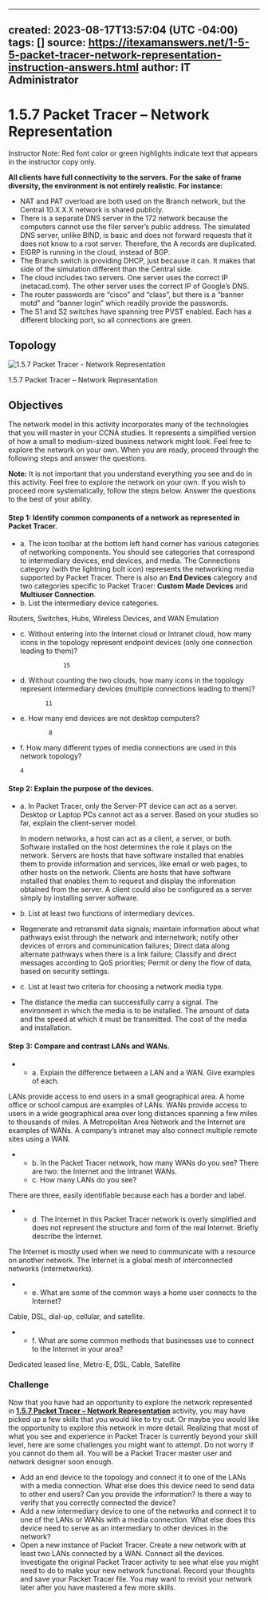 
---
created: 2023-08-17T13:57:04 (UTC -04:00)
tags: []
source: https://itexamanswers.net/1-5-5-packet-tracer-network-representation-instruction-answers.html
author: IT Administrator
---

# 1.5.7 Packet Tracer – Network Representation

Instructor Note: Red font color or green highlights indicate text that appears in the instructor copy only.  

**All clients have full connectivity to the servers. For the sake of frame diversity, the environment is not entirely realistic. For instance:**

-   NAT and PAT overload are both used on the Branch network, but the Central 10.X.X.X network is shared publicly.
-   There is a separate DNS server in the 172 network because the computers cannot use the filer server’s public address. The simulated DNS server, unlike BIND, is basic and does not forward requests that it does not know to a root server. Therefore, the A records are duplicated.
-   EIGRP is running in the cloud, instead of BGP.
-   The Branch switch is providing DHCP, just because it can. It makes that side of the simulation different than the Central side.
-   The cloud includes two servers. One server uses the correct IP (netacad.com). The other server uses the correct IP of Google’s DNS.
-   The router passwords are “cisco” and “class”, but there is a “banner motd” and “banner login” which readily provide the passwords.
-   The S1 and S2 switches have spanning tree PVST enabled. Each has a different blocking port, so all connections are green.


## Topology

![1.5.7 Packet Tracer - Network Representation](https://itexamanswers.net/wp-content/uploads/2019/10/1.2.4.5-Packet-Tracer-Network-Representation.jpg?ezimgfmt=rs:715x547/rscb2/ng:webp/ngcb2)

1.5.7 Packet Tracer – Network Representation

## Objectives

The network model in this activity incorporates many of the technologies that you will master in your CCNA studies. It represents a simplified version of how a small to medium-sized business network might look. Feel free to explore the network on your own. When you are ready, proceed through the following steps and answer the questions.

**Note:** It is not important that you understand everything you see and do in this activity. Feel free to explore the network on your own. If you wish to proceed more systematically, follow the steps below. Answer the questions to the best of your ability.


#### Step 1: Identify common components of a network as represented in Packet Tracer.

-   a. The icon toolbar at the bottom left hand corner has various categories of networking components. You should see categories that correspond to intermediary devices, end devices, and media. The Connections category (with the lightning bolt icon) represents the networking media supported by Packet Tracer. There is also an **End Devices** category and two categories specific to Packet Tracer: **Custom Made Devices** and **Multiuser Connection**.
-   b. List the intermediary device categories.

  Routers, Switches, Hubs, Wireless Devices, and WAN Emulation

-   c. Without entering into the Internet cloud or Intranet cloud, how many icons in the topology represent endpoint devices (only one connection leading to them)?

                    15
 

-    d. Without counting the two clouds, how many icons in the topology represent intermediary devices (multiple connections leading to them)?

                11

-   e. How many end devices are not desktop computers?

                8


-   f. How many different types of media connections are used in this network topology?

        4

#### Step 2: Explain the purpose of the devices.

-   a. In Packet Tracer, only the Server-PT device can act as a server. Desktop or Laptop PCs cannot act as a server. Based on your studies so far, explain the client-server model.  
    
    In modern networks, a host can act as a client, a server, or both. Software installed on the host determines the role it plays on the network. Servers are hosts that have software installed that enables them to provide information and services, like email or web pages, to other hosts on the network. Clients are hosts that have software installed that enables them to request and display the information obtained from the server. A client could also be configured as a server simply by installing server software.
    
-   b. List at least two functions of intermediary devices.
-   Regenerate and retransmit data signals; maintain information about what pathways exist through the network and internetwork; notify other devices of errors and communication failures; Direct data along alternate pathways when there is a link failure; Classify and direct messages according to QoS priorities; Permit or deny the flow of data, based on security settings.
    
-   c. List at least two criteria for choosing a network media type.
-   The distance the media can successfully carry a signal. The environment in which the media is to be installed. The amount of data and the speed at which it must be transmitted. The cost of the media and installation.


#### Step 3: Compare and contrast LANs and WANs.

-   -   a. Explain the difference between a LAN and a WAN. Give examples of each.

LANs provide access to end users in a small geographical area. A home office or school campus are examples of LANs. WANs provide access to users in a wide geographical area over long distances spanning a few miles to thousands of miles. A Metropolitan Area Network and the Internet are examples of WANs. A company’s intranet may also connect multiple remote sites using a WAN.

-   -   b. In the Packet Tracer network, how many WANs do you see? There are two: the Internet and the Intranet WANs.
    -   c. How many LANs do you see?

There are three, easily identifiable because each has a border and label.

-   -   d. The Internet in this Packet Tracer network is overly simplified and does not represent the structure and form of the real Internet. Briefly describe the Internet.

The Internet is mostly used when we need to communicate with a resource on another network. The Internet is a global mesh of interconnected networks (internetworks).

-   -   e. What are some of the common ways a home user connects to the Internet?

Cable, DSL, dial-up, cellular, and satellite.


-   -   f. What are some common methods that businesses use to connect to the Internet in your area?

Dedicated leased line, Metro-E, DSL, Cable, Satellite

### Challenge

Now that you have had an opportunity to explore the network represented in **[1.5.7 Packet Tracer – Network Representation](https://itexamanswers.net/1-5-7-packet-tracer-network-representation-instruction-answers.html)** activity, you may have picked up a few skills that you would like to try out. Or maybe you would like the opportunity to explore this network in more detail. Realizing that most of what you see and experience in Packet Tracer is currently beyond your skill level, here are some challenges you might want to attempt. Do not worry if you cannot do them all. You will be a Packet Tracer master user and network designer soon enough.

-   Add an end device to the topology and connect it to one of the LANs with a media connection. What else does this device need to send data to other end users? Can you provide the information? Is there a way to verify that you correctly connected the device?
-   Add a new intermediary device to one of the networks and connect it to one of the LANs or WANs with a media connection. What else does this device need to serve as an intermediary to other devices in the network?
-   Open a new instance of Packet Tracer. Create a new network with at least two LANs connected by a WAN. Connect all the devices. Investigate the original Packet Tracer activity to see what else you might need to do to make your new network functional. Record your thoughts and save your Packet Tracer file. You may want to revisit your network later after you have mastered a few more skills.

